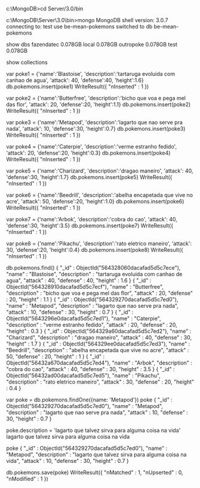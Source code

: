  c:\MongoDB>cd Server/3.0/bin

 c:\MongoDB\Server\3.0\bin>mongo
MongoDB shell version: 3.0.7
connecting to: test
use be-mean-pokemons
switched to db be-mean-pokemons

show dbs
fazendatec  0.078GB
local       0.078GB
outropoke   0.078GB
test        0.078GB

 show collections

 var poke1 = {'name':'Blastoise', 'description':'tartaruga evoluida com canhao de agua', 'attack': 40, 'defense':40, 'height':1.6}
 db.pokemons.insert(poke1)
WriteResult({ "nInserted" : 1 })

 var poke2 = {'name':'Butterfree', 'description':'bicho que voa e pega mel das flor', 'attack': 20, 'defense':20, 'height':1.1}
 db.pokemons.insert(poke2)
WriteResult({ "nInserted" : 1 })

 var poke3 = {'name':'Metapod', 'description':'lagarto que nao serve pra nada', 'attack': 10, 'defense':30, 'height':0.7}
 db.pokemons.insert(poke3)
WriteResult({ "nInserted" : 1 })

 var poke4 = {'name':'Caterpie', 'description':'verme estranho fedido', 'attack': 20, 'defense':20, 'height':0.3}
 db.pokemons.insert(poke4)
WriteResult({ "nInserted" : 1 })

 var poke5 = {'name':'Charizard', 'description':'dragao maneiro', 'attack': 40, 'defense':30, 'height':1.7}
 db.pokemons.insert(poke5)
WriteResult({ "nInserted" : 1 })

 var poke6 = {'name':'Beedrill', 'description':'abelha encapetada que vive no acre', 'attack': 50, 'defense':20, 'height':1.0}
 db.pokemons.insert(poke6)
WriteResult({ "nInserted" : 1 })

 var poke7 = {'name':'Arbok', 'description':'cobra do cao', 'attack': 40, 'defense':30, 'height':3.5}
 db.pokemons.insert(poke7)
WriteResult({ "nInserted" : 1 })

 var poke8 = {'name':'Pikachu', 'description':'rato eletrico maneiro', 'attack': 30, 'defense':20, 'height':0.4}
 db.pokemons.insert(poke8)
WriteResult({ "nInserted" : 1 })

 db.pokemons.find()
{
  "_id" : ObjectId("564328060dacafad5d5c7ece"),
  "name" : "Blastoise",
  "description" : "tartaruga evoluida com canhao de agua",
  "attack" : 40,
  "defense" : 40,
  "height" : 1.6
}
{
  "_id" : ObjectId("564328910dacafad5d5c7ecf"),
  "name" : "Butterfree",
  "description" : "bicho que voa e pega mel das flor",
  "attack" : 20,
  "defense" : 20,
  "height" : 1.1
}
{
  "_id" : ObjectId("564329270dacafad5d5c7ed0"),
  "name" : "Metapod",
  "description" : "lagarto que nao serve pra nada",
  "attack" : 10,
  "defense" : 30,
  "height" : 0.7
}
{
  "_id" : ObjectId("5643296e0dacafad5d5c7ed1"),
  "name" : "Caterpie",
  "description" : "verme estranho fedido", 
  "attack" : 20,
  "defense" : 20,
  "height" : 0.3
}
{
  "_id" : ObjectId("564329a60dacafad5d5c7ed2"),
  "name" : "Charizard",
  "description" : "dragao maneiro",
  "attack" : 40,
  "defense" : 30,
  "height" : 1.7
}
{
  "_id" : ObjectId("564329ee0dacafad5d5c7ed3"),
  "name" : "Beedrill",
  "description" : "abelha encapetada que vive no acre",
  "attack" : 50,
  "defense" : 20,
  "height" : 1
}
{
  "_id" : ObjectId("56432a670dacafad5d5c7ed4"),
  "name" : "Arbok",
  "description" : "cobra do cao",
  "attack" : 40,
  "defense" : 30,
  "height" : 3.5
}
{
  "_id" : ObjectId("56432ad00dacafad5d5c7ed5"),
  "name" : "Pikachu",
  "description" : "rato eletrico maneiro",
  "attack" : 30,
  "defense" : 20,
  "height" : 0.4
}

 var poke = db.pokemons.findOne({name: 'Metapod'})
 poke
{
        "_id" : ObjectId("564329270dacafad5d5c7ed0"),
        "name" : "Metapod",
        "description" : "lagarto que nao serve pra nada",
        "attack" : 10,
        "defense" : 30,
        "height" : 0.7
}

 poke.description = 'lagarto que talvez sirva para alguma coisa na vida'
lagarto que talvez sirva para alguma coisa na vida

 poke
{
        "_id" : ObjectId("564329270dacafad5d5c7ed0"),
        "name" : "Metapod",
        "description" : "lagarto que talvez sirva para alguma coisa na vida",
        "attack" : 10,
        "defense" : 30,
        "height" : 0.7
}

 db.pokemons.save(poke)
WriteResult({ "nMatched" : 1, "nUpserted" : 0, "nModified" : 1 })
>
